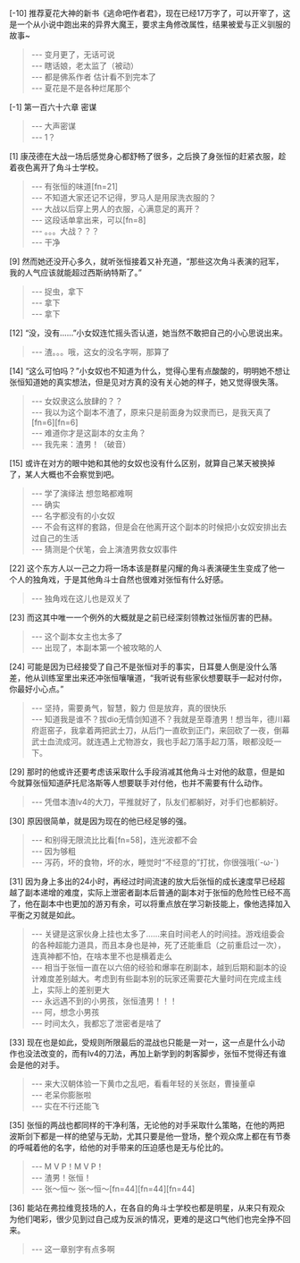 
[-10] 推荐夏花大神的新书《逃命吧作者君》，现在已经17万字了，可以开宰了，这是一个从小说中跑出来的异界大魔王，要求主角修改属性，结果被爱与正义驯服的故事~
>--- 变月更了，无话可说<br>
>--- 瞎话娘，老太监了（被动）<br>
>--- 都是佛系作者  估计看不到完本了<br>
>--- 夏花是不是各种烂尾那个<br>

[-1] 第一百六十六章 密谋
>--- 大声密谋<br>
>--- 1？<br>

[1] 康茂德在大战一场后感觉身心都舒畅了很多，之后换了身张恒的赶紧衣服，趁着夜色离开了角斗士学校。
>--- 有张恒的味道[fn=21]<br>
>--- 不知道大家还记不记得，罗马人是用尿洗衣服的？<br>
>--- 大战以后穿上男人的衣服，心满意足的离开？<br>
>--- 这段话单拿出来，可以[fn=8]<br>
>--- 。。。大战？？？<br>
>--- 干净<br>

[9] 然而她还没开心多久，就听张恒接着又补充道，“那些这次角斗表演的冠军，我的人气应该就能超过西斯纳特斯了。”
>--- 捉虫，拿下<br>
>--- 拿下<br>
>--- 拿下<br>

[12] “没，没有……”小女奴连忙摇头否认道，她当然不敢把自己的小心思说出来。
>--- 渣。。。哦，这女的没名字啊，那算了<br>

[14] “这么可怕吗？”小女奴也不知道为什么，觉得心里有点酸酸的，明明她不想让张恒知道她的真实想法，但是见对方真的没有关心她的样子，她又觉得很失落。
>--- 女奴隶这么放肆的？？<br>
>--- 我以为这个副本不渣了，原来只是前面身为奴隶而已，是我天真了[fn=6][fn=6]<br>
>--- 难道你才是这副本的女主角？<br>
>--- 我先来：渣男！（破音）<br>

[15] 或许在对方的眼中她和其他的女奴也没有什么区别，就算自己某天被换掉了，某人大概也不会察觉到吧。
>--- 学了演绎法 想忽略都难啊<br>
>--- 确实<br>
>--- 名字都没有的小女奴<br>
>--- 不会有这样的套路，但是会在他离开这个副本的时候把小女奴安排出去过自己的生活<br>
>--- 猜测是个伏笔，会上演渣男救女奴事件<br>

[22] 这个东方人以一己之力将一场本该是群星闪耀的角斗表演硬生生变成了他一个人的独角戏，于是其他角斗士自然也很难对张恒有什么好感。
>--- 独角戏在这儿也是双关了<br>

[23] 而这其中唯一一个例外的大概就是之前已经深刻领教过张恒厉害的巴赫。
>--- 这个副本女主也太多了<br>
>--- 出现了，本副本第一个被攻略的人<br>

[24] 可能是因为已经接受了自己不是张恒对手的事实，日耳曼人倒是没什么落差，他从训练室里出来还冲张恒嚷嚷道，“我听说有些家伙想要联手一起对付你，你最好小心点。”
>--- 坚持，需要勇气，智慧，毅力
但是放弃，真的很快乐<br>
>--- 知道我是谁不？拔dio无情剑知道不？我就是至尊渣男！想当年，德川幕府逛窑子，我拿着两把武士刀，从后门一直砍到正门，来回砍了一夜，倒幕武士血流成河。就连遇上尤物游女，我也手起刀落手起刀落，眼都没眨一下。<br>

[29] 那时的他或许还要考虑该采取什么手段消减其他角斗士对他的敌意，但是如今就算张恒知道萨托尼洛斯等人想要联手对付他，也并不需要有什么动作。
>--- 凭借本渣lv4的大刀，平推就好了，队友们都躺好，对手们也都躺好。<br>

[30] 原因很简单，就是因为现在的他已经足够的强。
>--- 和别得无限流比比看[fn=58]，连光波都不会<br>
>--- 因为够粗<br>
>--- 泻药，坏的食物，坏的水，睡觉时“不经意的”打扰，你很强哦(´-ω-`)<br>

[31] 因为身上多出的24小时，再经过时间流速的放大后张恒的成长速度早已经超越了副本递增的难度，实际上泄密者副本后普通的副本对于张恒的危险性已经不高了，他在副本中也更加的游刃有余，可以将重点放在学习新技能上，像他选择加入平衡之刃就是如此。
>--- 关键是这家伙身上挂也太多了……来自时间老人的时间挂。游戏组委会的各种超能力道具，而且本身也是神，死了还能重启（之前重启过一次），连真神都不怕，在啥本里不也是横着走么<br>
>--- 相当于张恒一直在以六倍的经验和爆率在刷副本，越到后期和副本的设计难度差别越大。考虑到有些副本别的玩家还需要花大量时间在完成主线上，实际上的差别更大<br>
>--- 永远遇不到的小男孩，张恒渣男！！！<br>
>--- 阿，想念小男孩<br>
>--- 时间太久，我都忘了泄密者是啥了<br>

[33] 现在也是如此，受规则所限最后的混战也只能是一对一，这一点是什么小动作也没法改变的，而有lv4的刀法，再加上新学到的刺客脚步，张恒不觉得还有谁会是他的对手。
>--- 来大汉朝体验一下黄巾之乱吧，看看年轻的关张赵，曹操董卓<br>
>--- 老呆你膨胀啦<br>
>--- 实在不行还能飞<br>

[35] 张恒的两战也都同样的干净利落，无论他的对手采取什么策略，在他的两把波斯剑下都是一样的绝望与无助，尤其只要是他一登场，整个观众席上都在有节奏的呼喊着他的名字，给他的对手带来的压迫感也是无与伦比的。
>--- M V P！M V P！<br>
>--- 渣男！张恒！<br>
>--- 张～恒～  张～恒～[fn=44][fn=44][fn=44]<br>

[36] 能站在弗拉维竞技场的人，在各自的角斗士学校也都是明星，从来只有观众为他们喝彩，很少见到过自己成为反派的情况，更难的是这口气他们也完全挣不回来。
>--- 这一章别字有点多啊<br>
